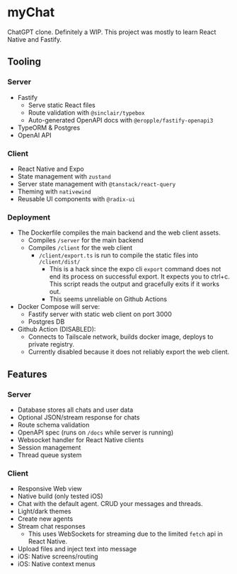 # myChat

ChatGPT clone. Definitely a WIP. This project was mostly to learn React Native and Fastify.

## Tooling

### Server

- Fastify
  - Serve static React files
  - Route validation with `@sinclair/typebox`
  - Auto-generated OpenAPI docs with `@eropple/fastify-openapi3`
- TypeORM & Postgres
- OpenAI API

### Client

- React Native and Expo
- State management with `zustand`
- Server state management with `@tanstack/react-query`
- Theming with `nativewind`
- Reusable UI components with `@radix-ui`

### Deployment

- The Dockerfile compiles the main backend and the web client assets.
  - Compiles `/server` for the main backend
  - Compiles `/client` for the web client
    - `/client/export.ts` is run to compile the static files into `/client/dist/`
      - This is a hack since the expo cli `export` command does not end its process on successful export. It expects you to ctrl+c. This script reads the output and gracefully exits if it works out.
      - This seems unreliable on Github Actions
- Docker Compose will serve:
  - Fastify server with static web client on port 3000
  - Postgres DB
- Github Action (DISABLED):
  - Connects to Tailscale network, builds docker image, deploys to private registry.
  - Currently disabled because it does not reliably export the web client.

## Features

### Server

- Database stores all chats and user data
- Optional JSON/stream response for chats
- Route schema validation
- OpenAPI spec (runs on `/docs` while server is running)
- Websocket handler for React Native clients
- Session management
- Thread queue system

### Client

- Responsive Web view
- Native build (only tested iOS)
- Chat with the default agent. CRUD your messages and threads.
- Light/dark themes
- Create new agents
- Stream chat responses
  - This uses WebSockets for streaming due to the limited `fetch` api in React Native.
- Upload files and inject text into message
- iOS: Native screens/routing
- iOS: Native context menus
